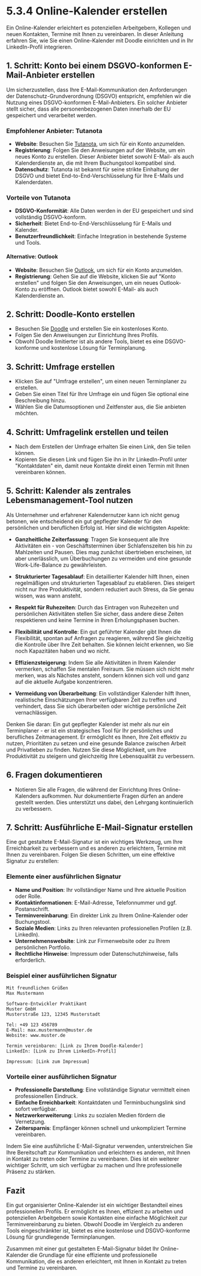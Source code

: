 # 5.3.4 Online-Kalender erstellen

Ein Online-Kalender erleichtert es potenziellen Arbeitgebern, Kollegen und neuen Kontakten, Termine mit Ihnen zu vereinbaren. In dieser Anleitung erfahren Sie, wie Sie einen Online-Kalender mit Doodle einrichten und in Ihr LinkedIn-Profil integrieren.

## 1. Schritt: Konto bei einem DSGVO-konformen E-Mail-Anbieter erstellen

Um sicherzustellen, dass Ihre E-Mail-Kommunikation den Anforderungen der Datenschutz-Grundverordnung (DSGVO) entspricht, empfehlen wir die Nutzung eines DSGVO-konformen E-Mail-Anbieters. Ein solcher Anbieter stellt sicher, dass alle personenbezogenen Daten innerhalb der EU gespeichert und verarbeitet werden.

### Empfohlener Anbieter: Tutanota

- **Website**: Besuchen Sie [Tutanota](https://tuta.com/de), um sich für ein Konto anzumelden.
- **Registrierung**: Folgen Sie den Anweisungen auf der Website, um ein neues Konto zu erstellen. Dieser Anbieter bietet sowohl E-Mail- als auch Kalenderdienste an, die mit Ihrem Buchungstool kompatibel sind.
- **Datenschutz**: Tutanota ist bekannt für seine strikte Einhaltung der DSGVO und bietet End-to-End-Verschlüsselung für Ihre E-Mails und Kalenderdaten.

### Vorteile von Tutanota

- **DSGVO-Konformität**: Alle Daten werden in der EU gespeichert und sind vollständig DSGVO-konform.
- **Sicherheit**: Bietet End-to-End-Verschlüsselung für E-Mails und Kalender.
- **Benutzerfreundlichkeit**: Einfache Integration in bestehende Systeme und Tools.

#### **Alternative: Outlook**

- **Website**: Besuchen Sie [Outlook](https://outlook.com), um sich für ein Konto anzumelden.
- **Registrierung**: Gehen Sie auf die Website, klicken Sie auf "Konto erstellen" und folgen Sie den Anweisungen, um ein neues Outlook-Konto zu eröffnen. Outlook bietet sowohl E-Mail- als auch Kalenderdienste an.

## 2. Schritt: Doodle-Konto erstellen

- Besuchen Sie [Doodle](https://doodle.com/de/) und erstellen Sie ein kostenloses Konto.
- Folgen Sie den Anweisungen zur Einrichtung Ihres Profils.
- Obwohl Doodle limitierter ist als andere Tools, bietet es eine DSGVO-konforme und kostenlose Lösung für Terminplanung.

## 3. Schritt: Umfrage erstellen

- Klicken Sie auf "Umfrage erstellen", um einen neuen Terminplaner zu erstellen.
- Geben Sie einen Titel für Ihre Umfrage ein und fügen Sie optional eine Beschreibung hinzu.
- Wählen Sie die Datumsoptionen und Zeitfenster aus, die Sie anbieten möchten.

## 4. Schritt: Umfragelink erstellen und teilen

- Nach dem Erstellen der Umfrage erhalten Sie einen Link, den Sie teilen können.
- Kopieren Sie diesen Link und fügen Sie ihn in Ihr LinkedIn-Profil unter "Kontaktdaten" ein, damit neue Kontakte direkt einen Termin mit Ihnen vereinbaren können.

## 5. Schritt: Kalender als zentrales Lebensmanagement-Tool nutzen

Als Unternehmer und erfahrener Kalendernutzer kann ich nicht genug betonen, wie entscheidend ein gut gepflegter Kalender für den persönlichen und beruflichen Erfolg ist. Hier sind die wichtigsten Aspekte:

- **Ganzheitliche Zeiterfassung**: Tragen Sie konsequent alle Ihre Aktivitäten ein - von Geschäftsterminen über Schlafenszeiten bis hin zu Mahlzeiten und Pausen. Dies mag zunächst übertrieben erscheinen, ist aber unerlässlich, um Überbuchungen zu vermeiden und eine gesunde Work-Life-Balance zu gewährleisten.

- **Strukturierter Tagesablauf**: Ein detaillierter Kalender hilft Ihnen, einen regelmäßigen und strukturierten Tagesablauf zu etablieren. Dies steigert nicht nur Ihre Produktivität, sondern reduziert auch Stress, da Sie genau wissen, was wann ansteht.

- **Respekt für Ruhezeiten**: Durch das Eintragen von Ruhezeiten und persönlichen Aktivitäten stellen Sie sicher, dass andere diese Zeiten respektieren und keine Termine in Ihren Erholungsphasen buchen.

- **Flexibilität und Kontrolle**: Ein gut geführter Kalender gibt Ihnen die Flexibilität, spontan auf Anfragen zu reagieren, während Sie gleichzeitig die Kontrolle über Ihre Zeit behalten. Sie können leicht erkennen, wo Sie noch Kapazitäten haben und wo nicht.

- **Effizienzsteigerung**: Indem Sie alle Aktivitäten in Ihrem Kalender vermerken, schaffen Sie mentalen Freiraum. Sie müssen sich nicht mehr merken, was als Nächstes ansteht, sondern können sich voll und ganz auf die aktuelle Aufgabe konzentrieren.

- **Vermeidung von Überarbeitung**: Ein vollständiger Kalender hilft Ihnen, realistische Einschätzungen Ihrer verfügbaren Zeit zu treffen und verhindert, dass Sie sich überarbeiten oder wichtige persönliche Zeit vernachlässigen.

Denken Sie daran: Ein gut gepflegter Kalender ist mehr als nur ein Terminplaner - er ist ein strategisches Tool für Ihr persönliches und berufliches Zeitmanagement. Er ermöglicht es Ihnen, Ihre Zeit effektiv zu nutzen, Prioritäten zu setzen und eine gesunde Balance zwischen Arbeit und Privatleben zu finden. Nutzen Sie diese Möglichkeit, um Ihre Produktivität zu steigern und gleichzeitig Ihre Lebensqualität zu verbessern.

## 6. Fragen dokumentieren

- Notieren Sie alle Fragen, die während der Einrichtung Ihres Online-Kalenders aufkommen. Nur dokumentierte Fragen dürfen an andere gestellt werden. Dies unterstützt uns dabei, den Lehrgang kontinuierlich zu verbessern.

## 7. Schritt: Ausführliche E-Mail-Signatur erstellen

Eine gut gestaltete E-Mail-Signatur ist ein wichtiges Werkzeug, um Ihre Erreichbarkeit zu verbessern und es anderen zu erleichtern, Termine mit Ihnen zu vereinbaren. Folgen Sie diesen Schritten, um eine effektive Signatur zu erstellen:

### Elemente einer ausführlichen Signatur

- **Name und Position**: Ihr vollständiger Name und Ihre aktuelle Position oder Rolle.
- **Kontaktinformationen**: E-Mail-Adresse, Telefonnummer und ggf. Postanschrift.
- **Terminvereinbarung**: Ein direkter Link zu Ihrem Online-Kalender oder Buchungstool.
- **Soziale Medien**: Links zu Ihren relevanten professionellen Profilen (z.B. LinkedIn).
- **Unternehmenswebsite**: Link zur Firmenwebsite oder zu Ihrem persönlichen Portfolio.
- **Rechtliche Hinweise**: Impressum oder Datenschutzhinweise, falls erforderlich.

### Beispiel einer ausführlichen Signatur

```plaintext
Mit freundlichen Grüßen
Max Mustermann

Software-Entwickler Praktikant
Muster GmbH
Musterstraße 123, 12345 Musterstadt

Tel: +49 123 456789
E-Mail: max.mustermann@muster.de
Website: www.muster.de

Termin vereinbaren: [Link zu Ihrem Doodle-Kalender]
LinkedIn: [Link zu Ihrem LinkedIn-Profil]

Impressum: [Link zum Impressum]
```

### Vorteile einer ausführlichen Signatur

- **Professionelle Darstellung**: Eine vollständige Signatur vermittelt einen professionellen Eindruck.
- **Einfache Erreichbarkeit**: Kontaktdaten und Terminbuchungslink sind sofort verfügbar.
- **Netzwerkerweiterung**: Links zu sozialen Medien fördern die Vernetzung.
- **Zeitersparnis**: Empfänger können schnell und unkompliziert Termine vereinbaren.

Indem Sie eine ausführliche E-Mail-Signatur verwenden, unterstreichen Sie Ihre Bereitschaft zur Kommunikation und erleichtern es anderen, mit Ihnen in Kontakt zu treten oder Termine zu vereinbaren. Dies ist ein weiterer wichtiger Schritt, um sich verfügbar zu machen und Ihre professionelle Präsenz zu stärken.

## Fazit

Ein gut organisierter Online-Kalender ist ein wichtiger Bestandteil eines professionellen Profils. Er ermöglicht es Ihnen, effizient zu arbeiten und potenziellen Arbeitgebern sowie Kontakten eine einfache Möglichkeit zur Terminvereinbarung zu bieten. Obwohl Doodle im Vergleich zu anderen Tools eingeschränkter ist, bietet es eine kostenlose und DSGVO-konforme Lösung für grundlegende Terminplanungen.

Zusammen mit einer gut gestalteten E-Mail-Signatur bildet Ihr Online-Kalender die Grundlage für eine effiziente und professionelle Kommunikation, die es anderen erleichtert, mit Ihnen in Kontakt zu treten und Termine zu vereinbaren.
